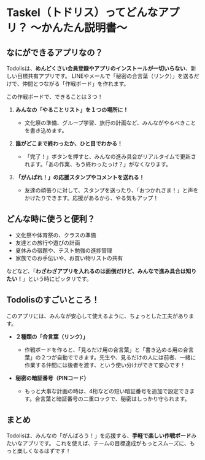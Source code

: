 # Taskel（トドリス）ってどんなアプリ？ 〜かんたん説明書〜

## なにができるアプリなの？

Todolisは、**めんどくさい会員登録やアプリのインストールが一切いらない**、新しい目標共有アプリです。
LINEやメールで「秘密の合言葉（リンク）」を送るだけで、仲間とつながる「作戦ボード」を作れます。

この作戦ボードで、できることは３つ！

1.  **みんなの「やることリスト」を１つの場所に！**
    -   文化祭の準備、グループ学習、旅行の計画など、みんながやるべきことを書き込めます。

2.  **誰がどこまで終わったか、ひと目でわかる！**
    -   「完了！」ボタンを押すと、みんなの進み具合がリアルタイムで更新されます。「あの作業、もう終わったっけ？」がなくなります。

3.  **「がんばれ！」の応援スタンプやコメントを送れる！**
    -   友達の頑張りに対して、スタンプを送ったり、「おつかれさま！」と声をかけたりできます。応援があるから、やる気もアップ！

## どんな時に使うと便利？

-   文化祭や体育祭の、クラスの準備
-   友達との旅行や遊びの計画
-   夏休みの宿題や、テスト勉強の進捗管理
-   家族でのお手伝いや、お買い物リストの共有

などなど、「**わざわざアプリを入れるのは面倒だけど、みんなで進み具合は知りたい！**」という時にピッタリです。

## Todolisのすごいところ！

このアプリには、みんなが安心して使えるように、ちょっとした工夫があります。

-   **２種類の「合言葉（リンク）」**
    -   作戦ボードを作ると、「見るだけ用の合言葉」と「書き込める用の合言葉」の２つが自動でできます。先生や、見るだけの人には前者、一緒に作業する仲間には後者を渡す、という使い分けができて安心です！

-   **秘密の暗証番号（PINコード）**
    -   もっと大事な計画の時は、4桁などの短い暗証番号を追加で設定できます。合言葉と暗証番号の二重ロックで、秘密はしっかり守られます。

## まとめ

Todolisは、みんなの「がんばろう！」を応援する、**手軽で楽しい作戦ボード**みたいなアプリです。
これを使えば、チームの目標達成がもっとスムーズに、もっと楽しくなるはずです！